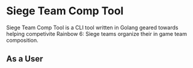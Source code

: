 # Siege Team Comp Tool

Siege Team Comp Tool is a CLI tool written in Golang geared towards helping competivite Rainbow 6: Siege teams organize their in game team composition.

## As a User
